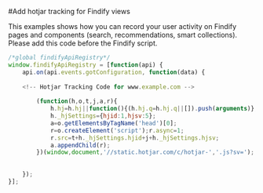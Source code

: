 #Add hotjar tracking for Findify views

This examples shows how you can record your user activity on Findify pages and components (search, recommendations, smart collections).
Please add this code before the Findify script.

```javascript
/*global findifyApiRegistry*/
window.findifyApiRegistry = [function(api) {
    api.on(api.events.gotConfiguration, function(data) {
    
    <!-- Hotjar Tracking Code for www.example.com -->
    
        (function(h,o,t,j,a,r){
            h.hj=h.hj||function(){(h.hj.q=h.hj.q||[]).push(arguments)};
            h._hjSettings={hjid:1,hjsv:5};
            a=o.getElementsByTagName('head')[0];
            r=o.createElement('script');r.async=1;
            r.src=t+h._hjSettings.hjid+j+h._hjSettings.hjsv;
            a.appendChild(r);
        })(window,document,'//static.hotjar.com/c/hotjar-','.js?sv=');
    
    
    });
}];
```
